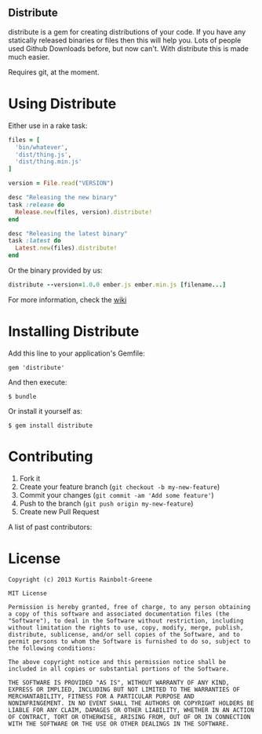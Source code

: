 Distribute
----------

distribute is a gem for creating distributions of your code.
If you have any statically released binaries or files then this will help you.
Lots of people used Github Downloads before, but now can't.
With distribute this is made much easier.

Requires git, at the moment.


Using Distribute
================

Either use in a rake task:

``` ruby
files = [
  'bin/whatever',
  'dist/thing.js',
  'dist/thing.min.js'
]

version = File.read("VERSION")

desc "Releasing the new binary"
task :release do
  Release.new(files, version).distribute!
end

desc "Releasing the latest binary"
task :latest do
  Latest.new(files).distribute!
end
```

Or the binary provided by us:

``` ruby
distribute --version=1.0.0 ember.js ember.min.js [filename...]
```

For more information, check the [wiki](/wiki)


Installing Distribute
=====================

Add this line to your application's Gemfile:

    gem 'distribute'

And then execute:

    $ bundle

Or install it yourself as:

    $ gem install distribute


Contributing
============

  1. Fork it
  2. Create your feature branch (`git checkout -b my-new-feature`)
  3. Commit your changes (`git commit -am 'Add some feature'`)
  4. Push to the branch (`git push origin my-new-feature`)
  5. Create new Pull Request

A list of past contributors:


License
=======

    Copyright (c) 2013 Kurtis Rainbolt-Greene

    MIT License

    Permission is hereby granted, free of charge, to any person obtaining
    a copy of this software and associated documentation files (the
    "Software"), to deal in the Software without restriction, including
    without limitation the rights to use, copy, modify, merge, publish,
    distribute, sublicense, and/or sell copies of the Software, and to
    permit persons to whom the Software is furnished to do so, subject to
    the following conditions:

    The above copyright notice and this permission notice shall be
    included in all copies or substantial portions of the Software.

    THE SOFTWARE IS PROVIDED "AS IS", WITHOUT WARRANTY OF ANY KIND,
    EXPRESS OR IMPLIED, INCLUDING BUT NOT LIMITED TO THE WARRANTIES OF
    MERCHANTABILITY, FITNESS FOR A PARTICULAR PURPOSE AND
    NONINFRINGEMENT. IN NO EVENT SHALL THE AUTHORS OR COPYRIGHT HOLDERS BE
    LIABLE FOR ANY CLAIM, DAMAGES OR OTHER LIABILITY, WHETHER IN AN ACTION
    OF CONTRACT, TORT OR OTHERWISE, ARISING FROM, OUT OF OR IN CONNECTION
    WITH THE SOFTWARE OR THE USE OR OTHER DEALINGS IN THE SOFTWARE.
